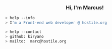 <h3 align="center">Hi, I'm Marcus!</h3> 
<a href="https://github.com/kiryano"></a>

````bash
> help --info
> I'm a Front-end web developer @ hostile.org
````

````bash
> help --contact
> github: kiryano
> mailto:  marc@hostile.org
````
